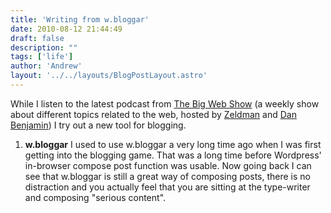 ```yaml
---
title: 'Writing from w.bloggar'
date: 2010-08-12 21:44:49
draft: false
description: ""
tags: ['life']
author: 'Andrew'
layout: '../../layouts/BlogPostLayout.astro'
---
```


While I listen to the latest podcast from [The Big Web Show](http://5by5.tv/bigwebshow/16 "big web show #16") (a weekly show about different topics related to the web, hosted by [Zeldman](http://www.zeldman.com/ "Jeffrey Zeldman's Site") and [Dan Benjamin](http://hivelogic.com/ "Dan Benjamin's Hivelogic Website")) I try out a new tool for blogging.

1.  **w.bloggar**
I used to use w.bloggar a very long time ago when I was first getting into the blogging game. That was a long time before Wordpress' in-browser compose post function was usable. Now going back I can see that w.bloggar is still a great way of composing posts, there is no distraction and you actually feel that you are sitting at the type-writer and composing "serious content".
